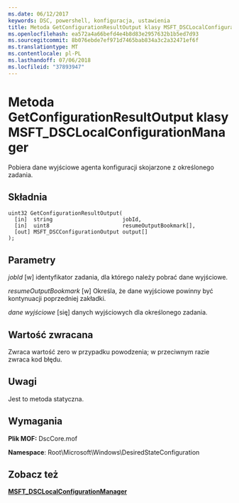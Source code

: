 ```yaml
---
ms.date: 06/12/2017
keywords: DSC, powershell, konfiguracja, ustawienia
title: Metoda GetConfigurationResultOutput klasy MSFT_DSCLocalConfigurationManager
ms.openlocfilehash: ea572a4a66befd4e4b8d83e2957632b1b5ed7d93
ms.sourcegitcommit: 8b076ebde7ef971d7465bab834a3c2a32471ef6f
ms.translationtype: MT
ms.contentlocale: pl-PL
ms.lasthandoff: 07/06/2018
ms.locfileid: "37893947"
---
```

# <a name="getconfigurationresultoutput-method-of-the-msftdsclocalconfigurationmanager-class"></a>Metoda GetConfigurationResultOutput klasy MSFT_DSCLocalConfigurationManager

Pobiera dane wyjściowe agenta konfiguracji skojarzone z określonego zadania.

## <a name="syntax"></a>Składnia

```mof
uint32 GetConfigurationResultOutput(
  [in]  string                      jobId,
  [in]  uint8                       resumeOutputBookmark[],
  [out] MSFT_DSCConfigurationOutput output[]
);
```

## <a name="parameters"></a>Parametry

*jobId* \[w\] identyfikator zadania, dla którego należy pobrać dane wyjściowe.

*resumeOutputBookmark* \[w\] Określa, że dane wyjściowe powinny być kontynuacji poprzedniej zakładki.

*dane wyjściowe* \[się\] danych wyjściowych dla określonego zadania.

## <a name="return-value"></a>Wartość zwracana

Zwraca wartość zero w przypadku powodzenia; w przeciwnym razie zwraca kod błędu.

## <a name="remarks"></a>Uwagi

Jest to metoda statyczna.

## <a name="requirements"></a>Wymagania

**Plik MOF:** DscCore.mof

**Namespace**: Root\Microsoft\Windows\DesiredStateConfiguration

## <a name="see-also"></a>Zobacz też

[**MSFT_DSCLocalConfigurationManager**](msft-dsclocalconfigurationmanager.md)